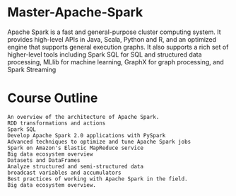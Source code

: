 # Master-Apache-Spark
Apache Spark is a fast and general-purpose cluster computing system. It provides high-level APIs in Java, Scala, Python and R, and an optimized engine that supports general execution graphs. It also supports a rich set of higher-level tools including Spark SQL for SQL and structured data processing, MLlib for machine learning, GraphX for graph processing, and Spark Streaming

# Course Outline
    An overview of the architecture of Apache Spark.
    RDD transformations and actions
    Spark SQL
    Develop Apache Spark 2.0 applications with PySpark
    Advanced techniques to optimize and tune Apache Spark jobs
    Spark on Amazon's Elastic MapReduce service
    Big data ecosystem overview
    Datasets and DataFrames
    Analyze structured and semi-structured data
    broadcast variables and accumulators
    Best practices of working with Apache Spark in the field.
    Big data ecosystem overview.
